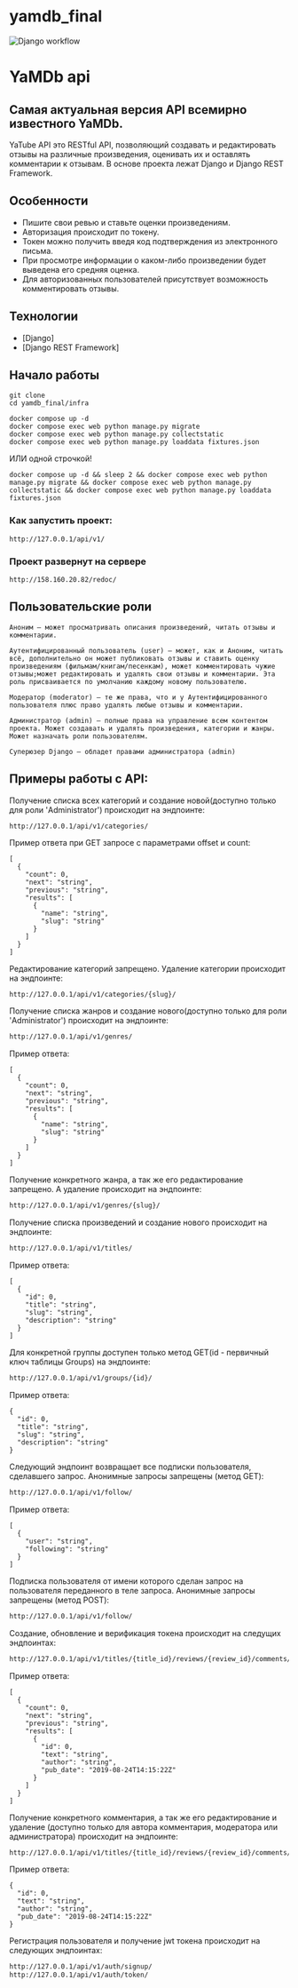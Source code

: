 # yamdb_final
![Django workflow](https://github.com/slava512mb/yamdb_final/actions/workflows/main.yml/badge.svg)
# YaMDb api

## Самая актуальная версия API всемирно известного YaMDb.

YaTube API это RESTful API, позволяющий создавать и редактировать отзывы на различные произведения, оценивать их и
оставлять комментарии к отзывам. В основе проекта лежат Django и Django REST Framework.

## Особенности

- Пишите свои ревью и ставьте оценки произведениям.
- Авторизация происходит по токену. 
- Токен можно получить введя код подтверждения из электронного письма.
- При просмотре информации о каком-либо произведении будет выведена его средняя оценка.
- Для авторизованных пользователей присутствует возможность комментировать отзывы.

## Технологии

- [Django]
- [Django REST Framework]

## Начало работы
```
git clone
cd yamdb_final/infra
```
```
docker compose up -d
docker compose exec web python manage.py migrate
docker compose exec web python manage.py collectstatic
docker compose exec web python manage.py loaddata fixtures.json
```
ИЛИ одной строчкой!
```
docker compose up -d && sleep 2 && docker compose exec web python manage.py migrate && docker compose exec web python manage.py collectstatic && docker compose exec web python manage.py loaddata fixtures.json
```

### Как запустить проект:

```
http://127.0.0.1/api/v1/
```
### Проект развернут на сервере
```
http://158.160.20.82/redoc/
```
## Пользовательские роли
```Аноним — может просматривать описания произведений, читать отзывы и комментарии.```

```Аутентифицированный пользователь (user) — может, как и Аноним, читать всё, дополнительно он может публиковать отзывы и ставить оценку произведениям (фильмам/книгам/песенкам), может комментировать чужие отзывы;может редактировать и удалять свои отзывы и комментарии. Эта роль присваивается по умолчанию каждому новому пользователю.```

```Модератор (moderator) — те же права, что и у Аутентифицированного пользователя плюс право удалять любые отзывы и комментарии.```

```Администратор (admin) — полные права на управление всем контентом проекта. Может создавать и удалять произведения, категории и жанры. Может назначать роли пользователям.```

```Суперюзер Django — обладет правами администратора (admin)```

## Примеры работы с API:

Получение списка всех категорий и создание новой(доступно только для роли 'Administrator') происходит на эндпоинте:

```
http://127.0.0.1/api/v1/categories/
```

Пример ответа при GET запросе с параметрами offset и count:
```
[
  {
    "count": 0,
    "next": "string",
    "previous": "string",
    "results": [
      {
        "name": "string",
        "slug": "string"
      }
    ]
  }
]

```

Редактирование категорий запрещено. Удаление категории происходит на эндпоинте:

```sh
http://127.0.0.1/api/v1/categories/{slug}/
```


Получение списка жанров и создание нового(доступно только для роли 'Administrator') происходит на эндпоинте:

```sh
http://127.0.0.1/api/v1/genres/
```
Пример ответа:
```
[
  {
    "count": 0,
    "next": "string",
    "previous": "string",
    "results": [
      {
        "name": "string",
        "slug": "string"
      }
    ]
  }
]
```

Получение конкретного жанра, а так же его редактирование запрещено. А удаление происходит на эндпоинте:

```sh
http://127.0.0.1/api/v1/genres/{slug}/
```

Получение списка произведений и создание нового происходит на эндпоинте:

```sh
http://127.0.0.1/api/v1/titles/
```

Пример ответа:
```
[
  {
    "id": 0,
    "title": "string",
    "slug": "string",
    "description": "string"
  }
]
```

Для конкретной группы доступен только метод GET(id - первичный ключ таблицы Groups) на эндпоинте:

```sh
http://127.0.0.1/api/v1/groups/{id}/
```

Пример ответа:
```
{
  "id": 0,
  "title": "string",
  "slug": "string",
  "description": "string"
}
```

Следующий эндпоинт возвращает все подписки пользователя, сделавшего запрос. Анонимные запросы запрещены (метод GET):

```sh
http://127.0.0.1/api/v1/follow/
```

Пример ответа:
```
[
  {
    "user": "string",
    "following": "string"
  }
]
```

Подписка пользователя от имени которого сделан запрос на пользователя переданного в теле запроса. Анонимные запросы
запрещены (метод POST):

```sh
http://127.0.0.1/api/v1/follow/
```

Создание, обновление и верификация токена происходит на следущих эндпоинтах:

```sh
http://127.0.0.1/api/v1/titles/{title_id}/reviews/{review_id}/comments/
```

Пример ответа:
```
[
  {
    "count": 0,
    "next": "string",
    "previous": "string",
    "results": [
      {
        "id": 0,
        "text": "string",
        "author": "string",
        "pub_date": "2019-08-24T14:15:22Z"
      }
    ]
  }
]
```

Получение конкретного комментария, а так же его редактирование и удаление
(доступно только для автора комментария, модератора или администратора) происходит на эндпоинте:

```sh
http://127.0.0.1/api/v1/titles/{title_id}/reviews/{review_id}/comments/{comment_id}/
```
Пример ответа: 
```
{
  "id": 0,
  "text": "string",
  "author": "string",
  "pub_date": "2019-08-24T14:15:22Z"
}
```

Регистрация пользователя и получение jwt токена происходит на следующих эндпоинтах:

```sh
http://127.0.0.1/api/v1/auth/signup/
http://127.0.0.1/api/v1/auth/token/
```
